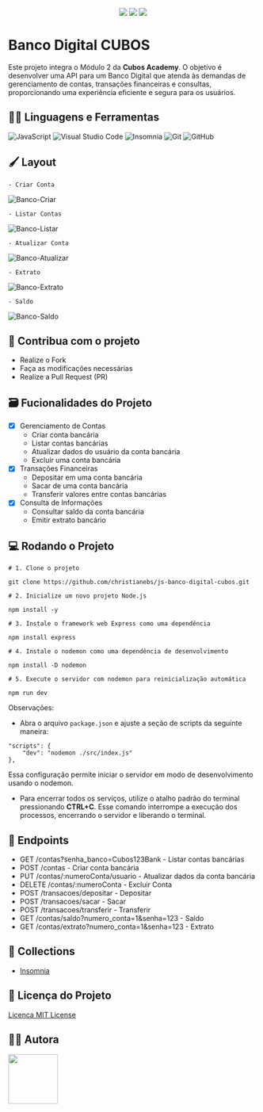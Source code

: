 <p align="center"> <img src="https://img.shields.io/github/stars/christianebs/js-banco-digital-cubos?style=social">
<img src="https://img.shields.io/github/issues-pr-raw/christianebs/js-banco-digital-cubos?style=social">
<img src="https://img.shields.io/github/issues-closed/christianebs/js-banco-digital-cubos?style=social">
</p>

# Banco Digital CUBOS

Este projeto integra o Módulo 2 da **Cubos Academy**. O objetivo é desenvolver uma API para um Banco Digital que atenda às demandas de gerenciamento de contas, transações financeiras e consultas, proporcionando uma experiência eficiente e segura para os usuários.

## :woman_mechanic: Linguagens e Ferramentas

![JavaScript](https://img.shields.io/badge/javascript-0D1117.svg?style=for-the-badge&logo=javascript&logoColor=%23F7DF1E) ![Visual Studio Code](https://img.shields.io/badge/Visual%20Studio%20Code-0D1117.svg?style=for-the-badge&logo=visual-studio-code&logoColor=0078d7) ![Insomnia](https://img.shields.io/badge/Insomnia-0D1117?style=for-the-badge&logo=insomnia&logoColor=5849BE) ![Git](https://img.shields.io/badge/git-0D1117.svg?style=for-the-badge&logo=git&logoColor=%23F05033) ![GitHub](https://img.shields.io/badge/github-0D1117.svg?style=for-the-badge&logo=github&logoColor=white)

## :paintbrush: Layout

    - Criar Conta

![Banco-Criar](https://github.com/christianebs/js-banco-digital-cubos/assets/108686840/976c312c-06b7-493f-92e2-2dd9e9c03442)

    - Listar Contas

![Banco-Listar](https://github.com/christianebs/js-banco-digital-cubos/assets/108686840/9fc6e1f5-633d-4d79-a3cc-5f86550e0228)

    - Atualizar Conta

![Banco-Atualizar](https://github.com/christianebs/js-banco-digital-cubos/assets/108686840/4c45fcd8-6009-4196-b86f-e49b2550f518)

    - Extrato

![Banco-Extrato](https://github.com/christianebs/js-banco-digital-cubos/assets/108686840/19f6d241-0bd4-4982-9858-2ed8d5fc4a4d)

    - Saldo

![Banco-Saldo](https://github.com/christianebs/js-banco-digital-cubos/assets/108686840/66f78547-0c15-487e-8cad-b0845714d65b)

## :triangular_flag_on_post: Contribua com o projeto

- Realize o Fork
- Faça as modificações necessárias
- Realize a Pull Request (PR)

## :card_file_box: Fucionalidades do Projeto

- [x] Gerenciamento de Contas
    - Criar conta bancária
    - Listar contas bancárias
    - Atualizar dados do usuário da conta bancária
    - Excluir uma conta bancária
- [x] Transações Financeiras
    - Depositar em uma conta bancária
    - Sacar de uma conta bancária
    - Transferir valores entre contas bancárias
- [x] Consulta de Informações
    - Consultar saldo da conta bancária
    - Emitir extrato bancário

## :computer: Rodando o Projeto

```shell
# 1. Clone o projeto

git clone https://github.com/christianebs/js-banco-digital-cubos.git

# 2. Inicialize um novo projeto Node.js

npm install -y

# 3. Instale o framework web Express como uma dependência

npm install express

# 4. Instale o nodemon como uma dependência de desenvolvimento

npm install -D nodemon

# 5. Execute o servidor com nodemon para reinicialização automática

npm run dev
```

Observações:

- Abra o arquivo ```package.json``` e ajuste a seção de scripts da seguinte maneira:

```shell 
"scripts": {
    "dev": "nodemon ./src/index.js"
},
```
Essa configuração permite iniciar o servidor em modo de desenvolvimento usando o nodemon.
- Para encerrar todos os serviços, utilize o atalho padrão do terminal pressionando **CTRL+C**. Esse comando interrompe a execução dos processos, encerrando o servidor e liberando o terminal.

## :arrows_counterclockwise: Endpoints

- GET /contas?senha_banco=Cubos123Bank - Listar contas bancárias
- POST /contas - Criar conta bancária
- PUT /contas/:numeroConta/usuario - Atualizar dados da conta bancária
- DELETE /contas/:numeroConta - Excluir Conta
- POST /transacoes/depositar - Depositar
- POST /transacoes/sacar - Sacar
- POST /transacoes/transferir - Transferir
- GET /contas/saldo?numero_conta=1&senha=123 - Saldo
- GET /contas/extrato?numero_conta=1&senha=123 - Extrato

## :memo: Collections

- [Insomnia](https://github.com/christianebs/js-banco-digital-cubos/blob/main/Insomnia_collections.json)

## :scroll: Licença do Projeto

[Licenca MIT License](https://github.com/christianebs/js-banco-digital-cubos/blob/main/LICENSE.txt)

## :woman_technologist: Autora

<a href="https://github.com/christianebs">
<img src="https://user-images.githubusercontent.com/108686840/271874870-1003d6c2-7574-4104-a392-ab6b2713cff2.png" width="100px" />
</a>